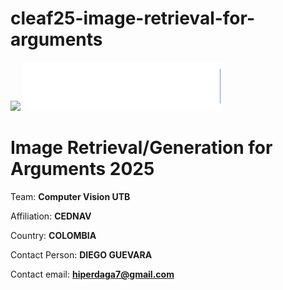 # cleaf25-image-retrieval-for-arguments
<img src="https://github.com/HIPERDAGA/EO-Target-Tracking/blob/main/LOGO_CEDNAV_02.gif?raw=true" width="200">
<img src="https://github.com/HIPERDAGA/EO-Target-Tracking/blob/main/firma_animada.gif?raw=true" width="320">


# **Image Retrieval/Generation for Arguments 2025**

Team: **Computer Vision UTB**

Affiliation: **CEDNAV**

Country: **COLOMBIA**

Contact Person: **DIEGO GUEVARA**

Contact email: **hiperdaga7@gmail.com**
